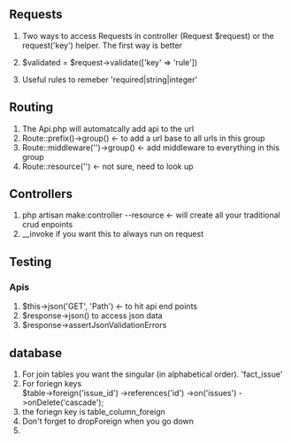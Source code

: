 ## Requests

1. Two ways to access Requests in controller 
    (Request $request)
    or the request('key') helper. 
    The first way is better

2. $validated = $request->validate(['key' => 'rule'])
3. Useful rules to remeber 'required|string|integer'

## Routing

1. The Api.php will automatcally add api to the url
2. Route::prefix()->group() <- to add a url base to all urls in this group
3. Route::middleware('')->group() <- add middleware to everything in this group
4. Route::resource('') <- not sure, need to look up 

## Controllers

1. php artisan make:controller --resource <- will create all your traditional crud enpoints
2. \_\_invoke if you want this to always run on request

## Testing

### Apis
1. $this->json('GET', 'Path') <- to hit api end points
2. $response->json() to access json data
3. $response->assertJsonValidationErrors

## database

1. For join tables you want the singular (in alphabetical order). 'fact_issue'
2. For foriegn keys  
    $table->foreign('issue_id')
                  ->references('id')
                  ->on('issues')
                  ->onDelete('cascade');
3. the foriegn key is table_column_foreign
4. Don't forget to dropForeign when you go down
5.
